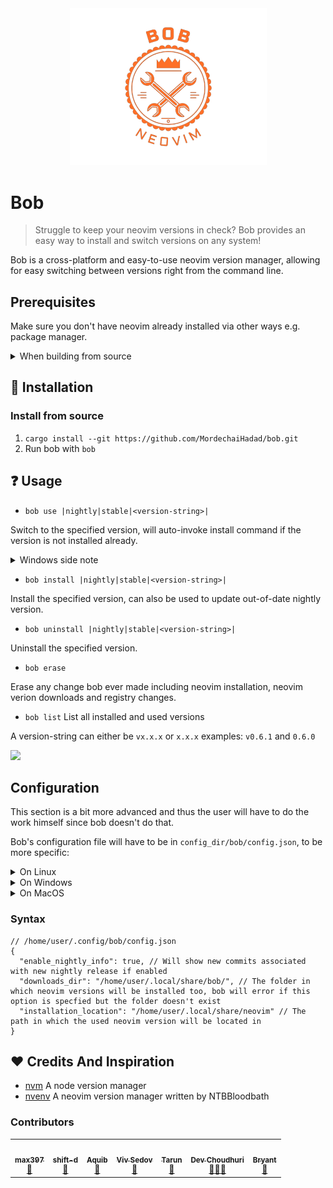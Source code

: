 <div align="center">

<img src="resources/bob-nvim-logo-2-transparent-bg.png" width=315>

</div>

# Bob

> Struggle to keep your neovim versions in check? Bob provides an easy way to install and switch versions on any system!

Bob is a cross-platform and easy-to-use neovim version manager, allowing for easy switching between versions right from the command line.

## Prerequisites

Make sure you don't have neovim already installed via other ways e.g. package manager.

<details>
<summary>When building from source</summary>

Install [rustup](https://www.rust-lang.org/tools/install)

</details>

## :wrench: Installation

### Install from source

1. `cargo install --git https://github.com/MordechaiHadad/bob.git`
2. Run bob with `bob`

## :question: Usage

- `bob use |nightly|stable|<version-string>|`

Switch to the specified version, will auto-invoke install command if the version is not installed already.

<details>
<summary>Windows side note</summary>

Make sure to run the application as administrator to properly switch a version.

</details>

- `bob install |nightly|stable|<version-string>|`

Install the specified version, can also be used to update out-of-date nightly version.

- `bob uninstall |nightly|stable|<version-string>|`

Uninstall the specified version.

- `bob erase`

Erase any change bob ever made including neovim installation, neovim verion downloads and registry changes.

- `bob list`
  List all installed and used versions

A version-string can either be `vx.x.x` or `x.x.x` examples: `v0.6.1` and `0.6.0`

<img src="https://user-images.githubusercontent.com/33547558/164478344-2707eb41-5b26-452e-ba05-c18282a3503a.gif">

## Configuration

This section is a bit more advanced and thus the user will have to do the work himself since bob doesn't do that.

Bob's configuration file will have to be in `config_dir/bob/config.json`, to be more specific:

<details>
<summary>On Linux</summary>

`/home/user/.config/bob/config.json`

</details>
<details>
<summary>On Windows</summary>

`C:\Users\User\AppData\Roaming\bob\config.json`

</details>
<details>
<summary>On MacOS</summary>

`/Users/User/Library/Application Support/bob/config.json`

</details>

### Syntax

```jsonc
// /home/user/.config/bob/config.json
{
  "enable_nightly_info": true, // Will show new commits associated with new nightly release if enabled
  "downloads_dir": "/home/user/.local/share/bob/", // The folder in which neovim versions will be installed too, bob will error if this option is specfied but the folder doesn't exist
  "installation_location": "/home/user/.local/share/neovim" // The path in which the used neovim version will be located in
}
```

## :heart: Credits And Inspiration

- [nvm](https://github.com/nvm-sh/nvm) A node version manager
- [nvenv](https://github.com/NTBBloodbath/nvenv) A neovim version manager written by NTBBloodbath

### Contributors

<table>
    <tr>
        <td align="center"><a href="https://github.com/max397574"><img src="https://avatars.githubusercontent.com/u/81827001?v=4" width="100px;" alt ""/><br/><sub><b>max397</b></sub></a><br /><a href="https://github.com/MordechaiHadad/bob/" title="Testing">👷</a></td>
        <td align="center"><a href="https://github.com/shift-d"><img src="https://avatars.githubusercontent.com/u/53366878?v=4" width="100px;" alt ""/><br/><sub><b>shift-d</b></sub></a><br /><a href="https://github.com/MordechaiHadad/bob/" title="Testing">👷</a></td>
        <td align="center"><a href="https://github.com/tamton-aquib"><img src="https://avatars.githubusercontent.com/u/77913442?v=4" width="100px;" alt ""/><br/><sub><b>Aquib</b></sub></a><br /><a href="https://github.com/MordechaiHadad/bob/" title="Testing">👷</a></td>
        <td align="center"><a href="https://github.com/vsedov"><img src="https://avatars.githubusercontent.com/u/28804392?v=4" width="100px;" alt ""/><br/><sub><b>Viv Sedov</b></sub></a><br /><a href="https://github.com/MordechaiHadad/bob/" title="Testing">👷</a></td>
        <td align="center"><a href="https://github.com/TarunDaCoder"><img src="https://avatars.githubusercontent.com/u/77536695?v=4" width="100px;" alt ""/><br/><sub><b>Tarun</b></sub></a><br /><a href="https://github.com/MordechaiHadad/bob/" title="Testing">👷</a></td>
        <td align="center"><a href="https://github.com/TheChoudo"><img src="https://avatars.githubusercontent.com/u/68950943?v=4" width="100px;" alt ""/><br/><sub><b>Dev Choudhuri</b></sub></a><br /><a href="https://github.com/MordechaiHadad/bob/" title="Testing">👷</a><a href="https://github.com/MordechaiHadad/bob/" title="README">📖</a><a href="https://github.com/MordechaiHadad/bob/" title="Logo">🎨</a></td>
        <td align="center"><a href="https://github.com/bryant-the-coder"><img src="https://avatars.githubusercontent.com/u/92417638?v=4" width="100px;" alt ""/><br/><sub><b>Bryant</b></sub></a><br /><a href="https://github.com/MordechaiHadad/bob/" title="Testing">👷</a></td>
    </tr>
</table>

